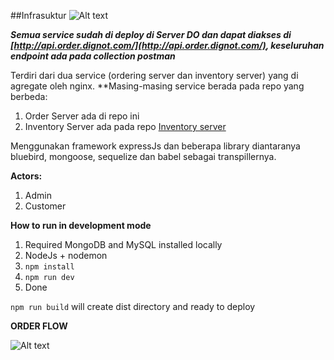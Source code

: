 ##Infrasuktur
![Alt text](/infra.png?raw=true "infra")

***Semua service sudah di deploy di Server DO dan dapat diakses di [http://api.order.dignot.com/](http://api.order.dignot.com/), keseluruhan endpoint ada pada collection postman***

Terdiri dari dua service (ordering server dan inventory server) yang di agregate oleh nginx.
**Masing-masing service berada pada repo yang berbeda:
  1. Order Server ada di repo ini
  2. Inventory Server ada pada repo [Inventory server](https://github.com/allfix53/inventory)
  
Menggunakan framework expressJs dan beberapa library diantaranya bluebird, mongoose, sequelize dan babel sebagai transpillernya.

**Actors:**
  1. Admin
  2. Customer
  
**How to run in development mode**
  1. Required MongoDB and MySQL installed locally
  2. NodeJs + nodemon
  3. ```npm install```
  4. ```npm run dev```
  5. Done

```npm run build``` will create dist directory and ready to deploy

**ORDER FLOW**

![Alt text](/flowcharts.png?raw=true "flowchart")
